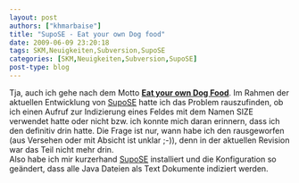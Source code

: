 ```yaml
---
layout: post
authors: ["khmarbaise"]
title: "SupoSE - Eat your own Dog food"
date: 2009-06-09 23:20:18
tags: SKM,Neuigkeiten,Subversion,SupoSE
categories: [SKM,Neuigkeiten,Subversion,SupoSE]
post-type: blog
---
```

Tja, auch ich gehe nach dem Motto <strong><a href="http://en.wikipedia.org/wiki/Eat_one%27s_own_dog_food">Eat your own Dog Food</a></strong>. Im Rahmen der aktuellen Entwicklung von <a href="http://www.supose.org">SupoSE</a> hatte ich das Problem rauszufinden, ob ich einen Aufruf zur Indizierung eines Feldes mit dem Namen SIZE verwendet hatte oder nicht bzw. ich konnte mich daran erinnern, dass ich den definitiv drin hatte. Die Frage ist nur, wann habe ich den rausgeworfen (aus Versehen oder mit Absicht ist unklar ;-)), denn in der aktuellen Revision war das Teil nicht mehr drin.
<br/>
Also habe ich mir kurzerhand <a href="http://www.supose.org">SupoSE</a> installiert und die Konfiguration so geändert, dass alle Java Dateien als Text Dokumente indiziert werden.
